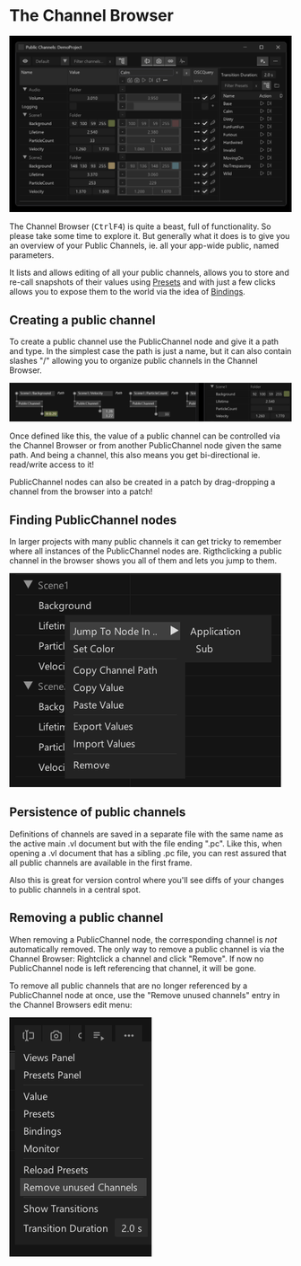 # The Channel Browser

![](../../images/reference/hde/channel-browser.png)

The Channel Browser (<span class="keyseq"><kbd>Ctrl</kbd><kbd>F4</kbd></span>) is quite a beast, full of functionality. So please take some time to explore it. But generally what it does is to give you an overview of your Public Channels, ie. all your app-wide public, named parameters.   

It lists and allows editing of all your public channels, allows you to store and re-call snapshots of their values using [Presets](presets.md) and with just a few clicks allows you to expose them to the world via the idea of [Bindings](bindings.md).

## Creating a public channel

To create a public channel use the PublicChannel node and give it a path and type. In the simplest case the path is just a name, but it can also contain slashes "/" allowing you to organize public channels in the Channel Browser.

![](../../images/reference/hde/public-channels.png)

Once defined like this, the value of a public channel can be controlled via the Channel Browser or from another PublicChannel node given the same path. And being a channel, this also means you get bi-directional ie. read/write access to it!

PublicChannel nodes can also be created in a patch by drag-dropping a channel from the browser into a patch!

## Finding PublicChannel nodes
In larger projects with many public channels it can get tricky to remember where all instances of the PublicChannel nodes are. Rigthclicking a public channel in the browser shows you all of them and lets you jump to them.

![](../../images/reference/hde/finding-nodes.png)

## Persistence of public channels

Definitions of channels are saved in a separate file with the same name as the active main .vl document but with the file ending ".pc". Like this, when opening a .vl document that has a sibling .pc file, you can rest assured that all public channels are available in the first frame.

Also this is great for version control where you'll see diffs of your changes to public channels in a central spot.

## Removing a public channel

When removing a PublicChannel node, the corresponding channel is *not* automatically removed. The only way to remove a public channel is via the Channel Browser: Rightclick a channel and click "Remove". If now no PublicChannel node is left referencing that channel, it will be gone.

To remove all public channels that are no longer referenced by a PublicChannel node at once, use the "Remove unused channels" entry in the Channel Browsers edit menu:

![](../../images/reference/hde/edit-menu.png)